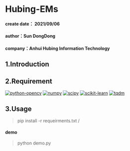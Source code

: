 # Hubing-EMs
#### create date： 2021/09/06 
#### author：Sun DongDong
#### company：Anhui Hubing Information Technology

## 1.Introduction

## 2.Requirement
[![python-opencv](https://img.shields.io/badge/opencv-4.1.2.30-blue.svg?style=flat-square)](https://pypi.org/project/opencv-python/) 
[![numpy](https://img.shields.io/badge/numpy-1.18.0-red.svg?style=flat-square)](https://numpy.org/) 
[![scipy](https://img.shields.io/badge/scipy-1.2.1-green.svg?style=flat-square)](https://scipy.org/) 
[![scikit-learn](https://img.shields.io/badge/sklearn-0.22.1-yellow.svg?style=flat-square)](https://scikit-learn.org/stable/) 
[![tqdm](https://img.shields.io/badge/tqdm-4.12.1-pink.svg?style=flat-square)](https://github.com/tqdm/tqdm)
## 3.Usage
> pip install -r requeirments.txt /
#### demo
> python demo.py




